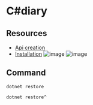 # C#diary

## Resources
- [Api creation](https://youtu.be/BfuOUso-W_M?si=WWy2eqvf3CbnjquF)
- [Installation](https://youtu.be/REG-p_eFNIw?si=fTo0h_H6EF_f0gXU)
  ![image](https://github.com/user-attachments/assets/7a145407-89f3-44e4-916b-0101e52f6778)
  ![image](https://github.com/user-attachments/assets/7ff05d55-7ccc-4734-8754-4f2668a9f7c6)

## Command
```
dotnet restore
```

```
dotnet restore^
```



